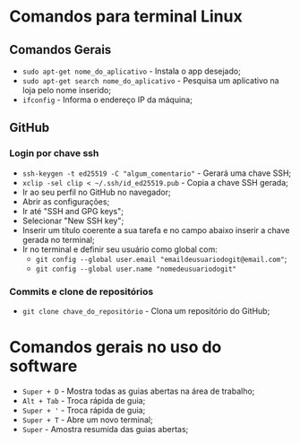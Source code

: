 # Comandos para terminal Linux
## Comandos Gerais
* `sudo apt-get nome_do_aplicativo` - Instala o app desejado;
* `sudo apt-get search nome_do_aplicativo` - Pesquisa um aplicativo na loja pelo nome inserido;
* `ifconfig` - Informa o endereço IP da máquina;
## GitHub
### Login por chave ssh
* `ssh-keygen -t ed25519 -C "algum_comentario"` - Gerará uma chave SSH;
* `xclip -sel clip < ~/.ssh/id_ed25519.pub` - Copia a chave SSH gerada;
* Ir ao seu perfil no GitHub no navegador;
* Abrir as configurações;
* Ir até "SSH and GPG keys";
* Selecionar "New SSH key";
* Inserir um título coerente a sua tarefa e no campo abaixo inserir a chave gerada no terminal;
* Ir no terminal e definir seu usuário como global com:
    * `git config --global user.email "emaildeusuariodogit@email.com"`;
    * `git config --global user.name "nomedeusuariodogit"`
### Commits e clone de repositórios 
* `git clone chave_do_repositório` - Clona um repositório do GitHub;

# Comandos gerais no uso do software
* `Super + D` - Mostra todas as guias abertas na área de trabalho;
* `Alt + Tab` - Troca rápida de guia;
* `Super + '` - Troca rápida de guia;
* `Super + T` - Abre um novo terminal;
* `Super` - Amostra resumida das guias abertas;